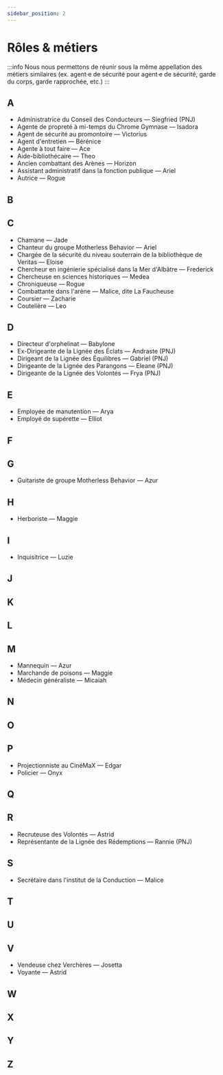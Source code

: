 ```yaml
---
sidebar_position: 2
---
```


# Rôles & métiers
:::info
Nous nous permettons de réunir sous la même appellation des métiers similaires (ex. agent·e de sécurité pour agent·e de sécurité, garde du corps, garde rapprochée, etc.)
:::

## A

- Administratrice du Conseil des Conducteurs — Siegfried (PNJ)
- Agente de propreté à mi-temps du Chrome Gymnase — Isadora
- Agent de sécurité au promontoire — Victorius
- Agent d'entretien — Bérénice
- Agente à tout faire — Ace
- Aide-bibliothécaire — Theo
- Ancien combattant des Arènes — Horizon
- Assistant administratif dans la fonction publique — Ariel
- Autrice — Rogue

## B

## C

- Chamane — Jade
- Chanteur du groupe Motherless Behavior — Ariel
- Chargée de la sécurité du niveau souterrain de la bibliothèque de Veritas — Eloise
- Chercheur en ingénierie spécialisé dans la Mer d'Albâtre — Frederick
- Chercheuse en sciences historiques — Medea
- Chroniqueuse — Rogue
- Combattante dans l'arène — Malice, dite La Faucheuse
- Coursier — Zacharie
- Coutelière — Leo

## D

- Directeur d'orphelinat — Babylone
- Ex-Dirigeante de la Lignée des Éclats — Andraste (PNJ)
- Dirigeant de la Lignée des Équilibres — Gabriel (PNJ)
- Dirigeante de la Lignée des Parangons — Eleane (PNJ)
- Dirigeante de la Lignée des Volontés — Frya (PNJ)

## E

- Employée de manutention — Arya
- Employé de supérette — Elliot

## F

## G

- Guitariste de groupe Motherless Behavior — Azur

## H

- Herboriste — Maggie

## I

- Inquisitrice — Luzie

## J

## K

## L

## M

- Mannequin — Azur
- Marchande de poisons — Maggie
- Médecin généraliste — Micaiah

## N

## O

## P

- Projectionniste au CinéMaX — Edgar
- Policier — Onyx

## Q

## R

- Recruteuse des Volontés — Astrid
- Représentante de la Lignée des Rédemptions — Rannie (PNJ)

## S

- Secrétaire dans l'institut de la Conduction — Malice

## T

## U

## V

- Vendeuse chez Verchères — Josetta
- Voyante — Astrid


## W

## X

## Y

## Z